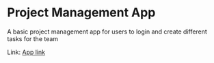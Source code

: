 # Project Management App

A basic project management app for users to login and create different tasks for the team

Link:
[App link](project-management-app-e3eb1.web.app)
